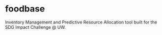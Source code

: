 # foodbase
Inventory Management and Predictive Resource Allocation tool built for the SDG Impact Challenge @ UW.
